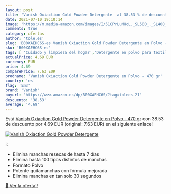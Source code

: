 ```yaml
---
layout: post
title: 'Vanish Oxiaction Gold Powder Detergente  al 38.53 % de descuento'
date: 2021-07-10 19:10:14
image: 'https://m.media-amazon.com/images/I/51CPrLuMHcL._SL500_._SL400_.jpg'
comments: true
category: ofertas
author: 'tole.es'
slug: 'B00XAEHC6S-es Vanish Oxiaction Gold Powder Detergente en Polvo - 470 gr'
sku: 'B00XAEHC6S-es'
tags: [ 'Cuidado y limpieza del hogar','Detergente en polvo para textiles','Productos para la lavandería','Quitamanchas para textiles','Salud y cuidado personal','detergente','vanish', ]
actualPrice: 4.69 EUR
currency: EUR
price: 4.69
comparePrice: 7.63 EUR
prodname: 'Vanish Oxiaction Gold Powder Detergente en Polvo - 470 gr'
country: 'es'
flag: '🇪🇸'
brand: 'Vanish'
buyurl: 'https://www.amazon.es/dp/B00XAEHC6S/?tag=tolees-21'
descuento: '38.53'
average: '4.69'
---
```


Está [Vanish Oxiaction Gold Powder Detergente en Polvo - 470 gr](https://www.amazon.es/dp/B00XAEHC6S/?tag=tolees-21) con 38.53 de descuento por 4.69 EUR (original: 7.63 EUR) en el siguiente enlace!

[![Vanish Oxiaction Gold Powder Detergente ](https://m.media-amazon.com/images/I/51CPrLuMHcL._SL500_._SL400_.jpg)](https://www.amazon.es/dp/B00XAEHC6S/?tag=tolees-21)

ℹ️:

- Elimina manchas resecas de hasta 7 días
- Elimina hasta 100 tipos distintos de manchas
- Formato Polvo
- Potente quitamanchas con fórmula mejorada
- Elimina manchas en tan solo 30 segundos

[🛒 Ver la oferta!!](https://www.amazon.es/dp/B00XAEHC6S/?tag=tolees-21)
